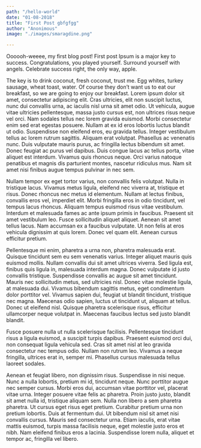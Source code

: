 ```yaml
---
path: "/hello-world"
date: "01-08-2018"
title: "First Post gbfgfgg"
author: "Anonimous"
image: "./images/smaragdine.png"

---
```

Oooooh-weeee, my first blog post!
First post Ipsum is a major key to success. Congratulations, you played yourself. Surround yourself with angels. Celebrate success right, the only way, apple. 
 
The key is to drink coconut, fresh coconut, trust me. Egg whites, turkey sausage, wheat toast, water. Of course they don’t want us to eat our breakfast, so we are going to enjoy our breakfast. 
Lorem ipsum dolor sit amet, consectetur adipiscing elit. Cras ultricies, elit non suscipit luctus, nunc dui convallis urna, ac iaculis nisl urna sit amet odio. Ut vehicula, augue vitae ultricies pellentesque, massa justo cursus est, non ultrices risus neque vel orci. Nam sodales tellus nec lorem gravida euismod. Morbi consectetur enim sed erat egestas posuere. Nullam at ex id eros lobortis luctus blandit ut odio. Suspendisse non eleifend eros, eu gravida tellus. Integer vestibulum tellus ac lorem rutrum sagittis. Aliquam erat volutpat. Phasellus ac venenatis nunc. Duis vulputate mauris purus, ac fringilla lectus bibendum sit amet. Donec feugiat ac purus vel dapibus. Duis congue lacus ac tellus porta, vitae aliquet est interdum. Vivamus quis rhoncus neque. Orci varius natoque penatibus et magnis dis parturient montes, nascetur ridiculus mus. Nam sit amet nisi finibus augue tempus pulvinar in nec sem.

Nullam tempor ex eget tortor varius, non convallis felis volutpat. Nulla in tristique lacus. Vivamus metus ligula, eleifend nec viverra at, tristique et risus. Donec rhoncus nec metus id elementum. Nullam at lectus finibus, convallis eros vel, imperdiet elit. Morbi fringilla eros in odio tincidunt, vel tempus lacus rhoncus. Aliquam tempus euismod risus vitae vestibulum. Interdum et malesuada fames ac ante ipsum primis in faucibus. Praesent sit amet vestibulum leo. Fusce sollicitudin aliquet aliquet. Aenean sit amet tellus lacus. Nam accumsan ex a faucibus vulputate. Ut non felis at eros vehicula dignissim at quis lorem. Donec vel quam elit. Aenean cursus efficitur pretium.

Pellentesque mi enim, pharetra a urna non, pharetra malesuada erat. Quisque tincidunt sem eu sem venenatis varius. Integer aliquet mauris quis euismod mollis. Nullam convallis dui sit amet ultrices viverra. Sed ligula est, finibus quis ligula in, malesuada interdum magna. Donec vulputate id justo convallis tristique. Suspendisse convallis ac augue sit amet tincidunt. Mauris nec sollicitudin metus, sed ultricies nisl. Donec vitae molestie ligula, at malesuada dui. Vivamus bibendum sagittis metus, eget condimentum dolor porttitor vel. Vivamus sapien dui, feugiat ut blandit tincidunt, tristique nec magna. Maecenas odio sapien, luctus ut tincidunt ut, aliquam at tellus. Donec ut eleifend nisl. Quisque pharetra scelerisque risus, efficitur ullamcorper neque volutpat in. Maecenas faucibus lectus sed justo blandit blandit.

Fusce posuere nulla ut nulla scelerisque facilisis. Pellentesque tincidunt risus a ligula euismod, a suscipit turpis dapibus. Praesent euismod orci dui, non consequat ligula vehicula sed. Cras sit amet nisl at leo gravida consectetur nec tempus odio. Nullam non rutrum leo. Vivamus a neque fringilla, ultrices erat in, semper mi. Phasellus cursus malesuada tellus laoreet sodales.

Aenean et feugiat libero, non dignissim risus. Suspendisse in nisi neque. Nunc a nulla lobortis, pretium mi id, tincidunt neque. Nunc porttitor augue nec semper cursus. Morbi eros dui, accumsan vitae porttitor vel, placerat vitae urna. Integer posuere vitae felis ac pharetra. Proin justo justo, blandit sit amet nulla id, tristique aliquam sem. Nulla non libero a sem pharetra pharetra. Ut cursus eget risus eget pretium. Curabitur pretium urna non pretium lobortis. Duis at fermentum dui. Ut bibendum nisl sit amet nisi convallis cursus. Mauris sed consectetur urna. Etiam iaculis, erat vitae mattis euismod, turpis massa facilisis neque, eget molestie justo eros et nibh. Nam eleifend finibus eros a lacinia. Suspendisse lorem nulla, aliquet et tempor ac, fringilla vel libero.